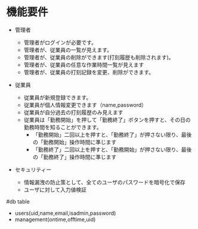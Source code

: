 # 機能要件
- 管理者
  - 管理者がログインが必要です。
  - 管理者が、従業員の一覧が見えます。
  - 管理者が、従業員の削除ができます(打刻履歴も削除されます)。
  - 管理者が、従業員の任意な作業時間一覧が見えます
  - 管理者が、従業員の打刻記録を変更、削除ができます。

- 従業員
  - 従業員が新規登録できます。
  - 従業員が個人情報変更できます（name,password）
  - 従業員が自分過去の打刻履歴のみ見えます
  - 従業員は「勤務開始」を押して「勤務終了」ボタンを押すと、その日の勤務時間を知ることができます。
    - 「勤務開始」二回以上を押すと、「勤務終了」が押さない限り、最後の「勤務開始」操作時間に準じます
    - 「勤務終了」二回以上を押すと、「勤務開始」が押さない限り、最後の「勤務終了」操作時間に準じます
    
- セキュリティー
  - 情報漏洩の防止策として、全てのユーザのパスワードを暗号化で保存
  - ユーザに対して入力値検証

#db table
* users(uid,name,email,isadmin,password)
* management(ontime,offtime,uid)
